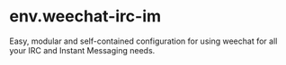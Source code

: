 env.weechat-irc-im
==================

Easy, modular and self-contained configuration for using weechat for all your IRC and Instant Messaging needs.

